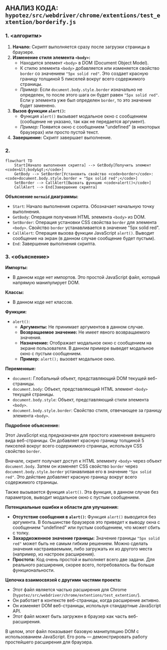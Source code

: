 ## АНАЛИЗ КОДА: `hypotez/src/webdriver/chrome/extentions/test_extention/borderify.js`

### 1. <алгоритм>

1. **Начало:** Скрипт выполняется сразу после загрузки страницы в браузере.
2. **Изменение стиля элемента `<body>`:**
   - Находится элемент `<body>` в DOM (Document Object Model).
   - К стилю элемента `<body>` добавляется или изменяется свойство `border` со значением `"5px solid red"`. Это создает красную границу толщиной 5 пикселей вокруг всего содержимого страницы.
   - *Пример*: Если `document.body.style.border` изначально не определен, то после этого шага он будет равен `"5px solid red"`. Если у элемента уже был определен `border`, то это значение будет заменено.
3. **Вызов функции `alert()`:**
   - Функция `alert()` вызывает модальное окно с сообщением (сообщение не указано, так как не передается аргумент).
   - *Пример:* Появится окно с сообщением "undefined" (в некоторых браузерах) или просто пустой текст.
4. **Завершение:** Скрипт завершает выполнение.

### 2. <mermaid>

```mermaid
flowchart TD
    Start[Начало выполнения скрипта] --> GetBody[Получить элемент <code>&lt;body&gt;</code>]
    GetBody --> SetBorder[Установить свойство <code>border</code>: <code>document.body.style.border = "5px solid red";</code>]
    SetBorder --> CallAlert[Вызвать функцию <code>alert()</code>]
    CallAlert --> End[Завершение скрипта]
```

**Объяснение `mermaid` диаграммы:**

-   `Start`: Начало выполнения скрипта. Обозначает начальную точку выполнения.
-   `GetBody`: Операция получения HTML элемента `<body>` из DOM.
-   `SetBorder`: Операция установки CSS свойства `border` для элемента `<body>`. Свойство `border` устанавливается в значение "5px solid red".
-   `CallAlert`: Операция вызова функции JavaScript `alert()`. Выводит сообщение на экран (в данном случае сообщение будет пустым).
-   `End`: Завершение выполнения скрипта.

### 3. <объяснение>

**Импорты:**

-   В данном коде нет импортов. Это простой JavaScript файл, который напрямую манипулирует DOM.

**Классы:**

-   В данном коде нет классов.

**Функции:**

-   `alert()`:
    -   **Аргументы:** Не принимает аргументов в данном случае.
    -   **Возвращаемое значение:** Не имеет явного возвращаемого значения.
    -   **Назначение:** Отображает модальное окно с сообщением на экране пользователя. В данном примере выведет модальное окно с пустым сообщением.
    -   **Пример:** `alert();` вызовет модальное окно.

**Переменные:**

-   `document`: Глобальный объект, представляющий DOM текущей веб-страницы.
-   `document.body`: Объект, представляющий HTML элемент `<body>` текущей страницы.
-   `document.body.style`: Объект, представляющий стили элемента `<body>`.
-   `document.body.style.border`: Свойство стиля, отвечающее за границу элемента `<body>`.

**Подробное объяснение:**

Этот JavaScript код предназначен для простого изменения внешнего вида веб-страницы. Он добавляет красную границу толщиной 5 пикселей вокруг всего содержимого страницы,  используя CSS свойство `border`.

Вначале, скрипт получает доступ к HTML элементу `<body>` через объект `document.body`. Затем он изменяет CSS свойство `border` через `document.body.style.border` устанавливая его в значение `"5px solid red"`. Это действие добавляет красную границу вокруг всего содержимого страницы.

Также вызывается функция `alert()`. Эта функция, в данном случае без параметров, выводит модальное окно с пустым сообщением.

**Потенциальные ошибки и области для улучшения:**

-   **Отсутствие сообщения в `alert()`:** Функция `alert()` выводится без аргумента. В большинстве браузеров это приведет к выводу окна с сообщением "undefined" или пустым сообщением, что может сбить с толку.
-   **Захардкоженное значение границы:**  Значение границы `"5px solid red"` может быть не самым гибким решением. Можно сделать значения настраиваемыми, либо загружать их из другого места (например, из настроек расширения).
-   **Простота:** Код очень простой и выполняет всего две задачи. Для реального расширения,  скорее всего, потребовалось бы больше функциональности.

**Цепочка взаимосвязей с другими частями проекта:**

-   Этот файл является частью расширения для Chrome (`hypotez/src/webdriver/chrome/extentions/test_extention/`).
-   Он работает в контексте веб-страницы, когда расширение активно.
-   Он изменяет DOM веб-страницы, используя стандартные JavaScript API.
-   Этот файл может быть загружен в браузер как часть веб-расширения.

В целом, этот файл показывает базовую манипуляцию DOM с использованием JavaScript. Его роль — демонстрировать работу простейшего расширения для браузера.